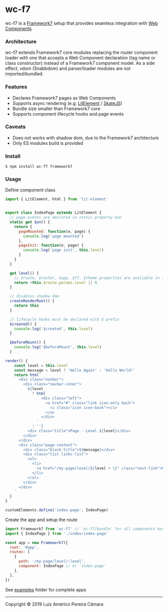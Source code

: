 # wc-f7

wc-f7 is a [Framework7](https://framework7.io/) setup that provides seamless integration with [Web Components](https://developer.mozilla.org/en-US/docs/Web/Web_Components)

### Architecture

wc-f7 extends Framework7 core modules replacing the router component loader with one that accepts a Web Component declaration (tag name or class constructor) instead of a Framework7 component model. As a side effect, vdom (Snabbdom) and parser/loader modules are not imported/bundled.

### Features

 - Declares Framework7 pages as Web Components
 - Supports async rendering (e.g. [LitElement](https://lit-element.polymer-project.org/) / [SkateJS](https://github.com/skatejs/skatejs))
 - Bundle size smaller than Framework7 core
 - Supports component lifecycle hooks and page events


### Caveats
 
 - Does not works with shadow dom, due to the Framework7 architecture
 - Only ES modules build is provided

### Install

    $ npm install wc-f7 framework7

### Usage

Define component class

```Javascript
import { LitElement, html } from 'lit-element'


export class IndexPage extends LitElement {
  // page events are declared in static property $on
  static get $on() {
    return {
      pageMounted: function(e, page) {
        console.log('page mounted')
      },
      pageInit: function(e, page) {
        console.log('page init', this.level)
      } 
    }
  }

  get level() {
    // $route, $router, $app, $f7, $theme properties are avaliable in instance 
    return +this.$route.params.level || 0
  }

  // disables shadow dom
  createRenderRoot() {
    return this
  }

  // lifecycle hooks must be declared with $ prefix
  $created() {
    console.log('$created', this.level)
  }

  $beforeMount() {
    console.log('$beforeMount', this.level)
  }

render() {
    const level = this.level
    const message = level ? 'Hello Again' : 'Hello World!'
    return html`
      <div class="navbar">
        <div class="navbar-inner">
          ${level
            ? html`
                <div class="left">
                  <a href="#" class="link icon-only back">
                    <i class="icon icon-back"></i>
                  </a>
                </div>
              `
            : ''}
          <div class="title">Page - Level ${level}</div>
        </div>
      </div>
      <div class="page-content">
        <div class="block-title">${message}</div>
        <div class="list links-list">
          <ul>
            <li>
              <a href="/my-page/level/${level + 1}" class="next-link">Next Page</a>
            </li>
          </ul>
        </div>
      </div>
    `
  }
}

customElements.define('index-page', IndexPage)
```

Create the app and setup the route

```Javascript
import Framework7 from 'wc-f7' // 'wc-f7/bundle' for all components bundled
import { IndexPage } from './index/index-page'

const app = new Framework7({
  root: '#app',
  routes: [
    {
      path: '/my-page/level/:level',
      component: IndexPage // or 'index-page'
    },
  ],
})

```

See [examples](examples) folder for complete apps

---

Copyright © 2019 Luiz Américo Pereira Câmara